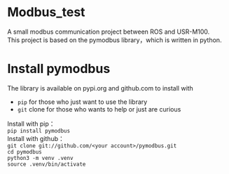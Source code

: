 # Modbus_test
A small modbus communication project between ROS and USR-M100.  
This project is based on the pymodbus library，which is written in python.  
# Install pymodbus
The library is available on pypi.org and github.com to install with  
- `pip` for those who just want to use the library  
- `git` clone for those who wants to help or just are curious

Install with pip：  
  `pip install pymodbus`  
Install with github：  
  `git clone git://github.com/<your account>/pymodbus.git`  
  `cd pymodbus`  
  `python3 -m venv .venv`  
  `source .venv/bin/activate`  


